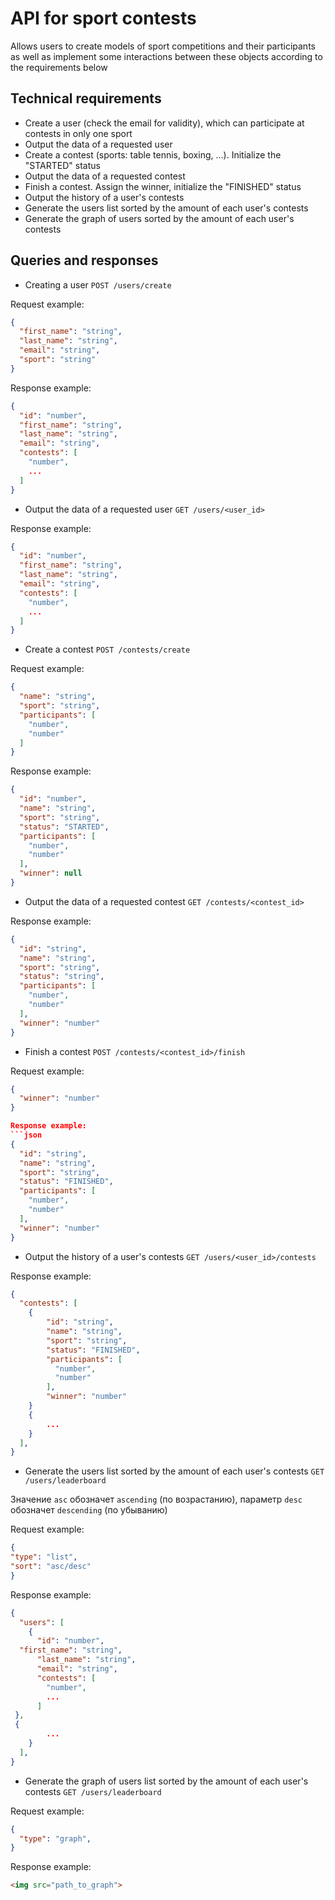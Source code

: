 # API for sport contests

Allows users to create models of sport competitions and their participants as well as implement some interactions between these objects according to the requirements below


## Technical requirements

+ Create a user (check the email for validity), which can participate at contests in only one sport
+ Output the data of a requested user
+ Create a contest (sports: table tennis, boxing, ...). Initialize the "STARTED" status
+ Output the data of a requested contest
+ Finish a contest. Assign the winner, initialize the "FINISHED" status
+ Output the history of a user's contests
+ Generate the users list sorted by the amount of each user's contests
+ Generate the graph of users sorted by the amount of each user's contests

## Queries and responses

- Creating a user `POST /users/create`

Request example:
```json
{
  "first_name": "string",
  "last_name": "string",
  "email": "string",
  "sport": "string"
}
```

Response example:
```json
{
  "id": "number",
  "first_name": "string",
  "last_name": "string",
  "email": "string",
  "contests": [
  	"number",
    ...
  ]
}
```

- Output the data of a requested user `GET /users/<user_id>`

Response example:
```json
{
  "id": "number",
  "first_name": "string",
  "last_name": "string",
  "email": "string",
  "contests": [
  	"number",
    ...
  ]
}
```

- Create a contest `POST /contests/create`

Request example:
```json
{
  "name": "string",
  "sport": "string",
  "participants": [
  	"number",
    "number"
  ]
}
```

Response example:
```json
{
  "id": "number",
  "name": "string",
  "sport": "string",
  "status": "STARTED",
  "participants": [
  	"number",
    "number"
  ],
  "winner": null
}
```

- Output the data of a requested contest `GET /contests/<contest_id>`

Response example:
```json
{
  "id": "string",
  "name": "string",
  "sport": "string",
  "status": "string",
  "participants": [
  	"number",
    "number"
  ],
  "winner": "number"
}
```

- Finish a contest `POST /contests/<contest_id>/finish`

Request example:
```json
{
  "winner": "number"
}

Response example:
```json
{
  "id": "string",
  "name": "string",
  "sport": "string",
  "status": "FINISHED",
  "participants": [
  	"number",
    "number"
  ],
  "winner": "number"
}
```

- Output the history of a user's contests `GET /users/<user_id>/contests`

Response example:
```json
{
  "contests": [
  	{
    	"id": "string",
        "name": "string",
        "sport": "string",
        "status": "FINISHED",
        "participants": [
          "number",
          "number"
  		],
  		"winner": "number"
    }
    {
    	...
    }
  ],
}
```

- Generate the users list sorted by the amount of each user's contests `GET /users/leaderboard`

Значение `asc` обозначет `ascending` (по возрастанию), параметр `desc` обозначет `descending` (по убыванию)

Request example:
```json
{
"type": "list",
"sort": "asc/desc"
}
```

Response example:
```json
{
  "users": [
    {
      "id": "number",
  "first_name": "string",
      "last_name": "string",
      "email": "string",
      "contests": [
        "number",
        ...
      ]
 },
 {
    	...
    }
  ],
}
```

- Generate the graph of users list sorted by the amount of each user's contests `GET /users/leaderboard`

Request example:
```json
{
  "type": "graph",
}
```

Response example:
```html
<img src="path_to_graph">
```